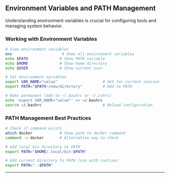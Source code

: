 ## Environment Variables and PATH Management

Understanding environment variables is crucial for configuring tools and managing system behavior.

### Working with Environment Variables

```bash
# View environment variables
env                      # Show all environment variables
echo $PATH              # Show PATH variable
echo $HOME              # Show home directory
echo $USER              # Show current user

# Set environment variables
export VAR_NAME="value"                    # Set for current session
export PATH="$PATH:/new/directory"         # Add to PATH

# Make permanent (add to ~/.bashrc or ~/.zshrc)
echo 'export VAR_NAME="value"' >> ~/.bashrc
source ~/.bashrc                           # Reload configuration
```

### PATH Management Best Practices

```bash
# Check if command exists
which docker            # Show path to docker command
command -v docker       # Alternative way to check

# Add local bin directory to PATH
export PATH="$HOME/.local/bin:$PATH"

# Add current directory to PATH (use with caution)
export PATH=".:$PATH"
```

---
